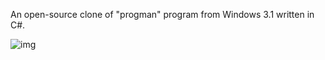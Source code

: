 An open-source clone of "progman" program from Windows 3.1 written in C#.

![img](https://i.imgur.com/dOoxDQq.png)
